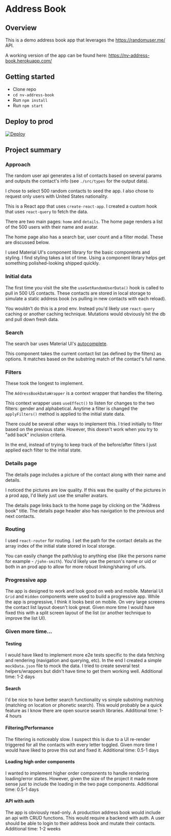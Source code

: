 # Address Book

## Overview

This is a demo address book app that leverages the https://randomuser.me/ API.

A working version of the app can be found here: https://nv-address-book.herokuapp.com/

## Getting started

- Clone repo
- `cd nv-address-book`
- Run `npm install`
- Run `npm start`

## Deploy to prod

[![Deploy](https://www.herokucdn.com/deploy/button.svg)](https://heroku.com/deploy)

## Project summary

### Approach

The random user api generates a list of contacts based on several params and outputs the contact's info (see `./src/types` for the output data).

I chose to select 500 random contacts to seed the app. I also chose to request only users with United States nationality.

This is a React app that uses `create-react-app`. I created a custom hook that uses `react-query` to fetch the data.

There are two main pages: `home` and `details`. The home page renders a list of the 500 users with their name and avatar.

The home page also has a search bar, user count and a filter modal. These are discussed below.

I used Material UI's component library for the basic components and styling. I find styling takes a lot of time. Using a component library helps get something polished-looking shipped quickly.

### Initial data

The first time you visit the site the `useGetRandomUserData()` hook is called to pull in 500 US contacts. These contacts are stored in local storage to simulate a static address book (vs pulling in new contacts with each reload).

You wouldn't do this is a prod env. Instead you'd likely use `react-query` caching or another caching technique. Mutations would obviously hit the db and pull down fresh data.

### Search

The search bar uses Material UI's [autocomplete](https://mui.com/components/autocomplete/).

This component takes the current contact list (as defined by the filters) as options. It matches based on the substring match of the contact's full name.

### Filters

These took the longest to implement.

The `AddressBookDataWrapper` is a context wrapper that handles the filtering.

This context wrapper uses `useEffect()` to listen for changes to the two filters: gender and alphabetical. Anytime a filter is changed the `applyFilters()` method is applied to the initial state data.

There could be several other ways to implement this. I tried initially to filter based on the previous state. However, this doesn't work when you try to "add back" inclusion criteria.

In the end, instead of trying to keep track of the before/after filters I just applied each filter to the initial state.

### Details page

The details page includes a picture of the contact along with their name and details.

I noticed the pictures are low quality. If this was the quality of the pictures in a prod app, I'd likely just use the smaller avatars.

The details page links back to the home page by clicking on the "Address book" title. The details page header also has navigation to the previous and next contacts.

### Routing

I used `react-router` for routing. I set the path for the contact details as the array index of the initial state stored in local storage.

You can easily change the path/slug to anything else (like the persons name for example - `/john-smith`). You'd likely use the person's name or uid or both in an prod app to allow for more robust linking/sharing of urls.

### Progressive app

The app is designed to work and look good on web and mobile. Material UI `Grid` and `Hidden` components were used to build a progressive app. While the app is progressive, I think it looks best on mobile. On very large screens the contact list layout doesn't look great. Given more time I would have fixed this with a split screen layout of the list (or another technique to improve the list UI).

### Given more time...

#### Testing

I would have liked to implement more e2e tests specific to the data fetching and rendering (navigation and querying, etc). In the end I created a simple `mockData.json` file to mock the data. I tried to create several test helpers/wrappers but didn't have time to get them working well.
Additional time: 1-2 days

#### Search

I'd be nice to have better search functionality vs simple substring matching (matching on location or phonetic search). This would probably be a quick feature as I know there are open source search libraries.
Additional time: 1-4 hours

#### Filtering/Performance

The filtering is noticeably slow. I suspect this is due to a UI re-render triggered for all the contacts with every letter toggled. Given more time I would have liked to prove this out and fixed it.
Additional time: 0.5-1 days

#### Loading high order components

I wanted to implement higher order components to handle rendering loading/error states. However, given the size of the project it made more sense just to include the loading in the two page components.
Additional time: 0.5-1 days

#### API with auth

The app is obviously read-only. A production address book would include an api with CRUD functions. This would require a backend with auth. A user should be able to login to their address book and mutate their contacts.
Additional time: 1-2 weeks
